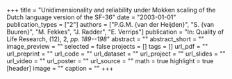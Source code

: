 +++
title = "Unidimensionality and reliability under Mokken scaling of the Dutch language version of the SF-36"
date = "2003-01-01"
publication_types = ["2"]
authors = ["P.G.M. {van der Heijden}", "S. {van Buuren}", "M. Fekkes", "J. Radder", "E. Verrips"]
publication = "In: Quality of Life Research, (12), 2, _pp. 189--198_"
abstract = ""
abstract_short = ""
image_preview = ""
selected = false
projects = []
tags = []
url_pdf = ""
url_preprint = ""
url_code = ""
url_dataset = ""
url_project = ""
url_slides = ""
url_video = ""
url_poster = ""
url_source = ""
math = true
highlight = true
[header]
image = ""
caption = ""
+++
